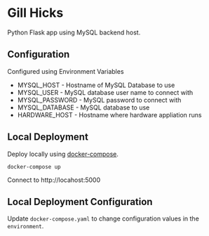 # Gill Hicks

Python Flask app using MySQL backend host.

## Configuration

Configured using Environment Variables

- MYSQL_HOST - Hostname of MySQL Database to use
- MYSQL_USER - MySQL database user name to connect with
- MYSQL_PASSWORD - MySQL password to connect with
- MYSQL_DATABASE - MySQL database to use
- HARDWARE_HOST - Hostname where hardware appliation runs

## Local Deployment

Deploy locally using [docker-compose](https://docs.docker.com/compose/).

```
docker-compose up
```

Connect to http://locahost:5000

## Local Deployment Configuration

Update `docker-compose.yaml` to change configuration values in the `environment`.
